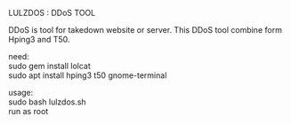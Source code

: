 LULZDOS : DDoS TOOL

DDoS is tool for takedown website or server. This DDoS tool combine form Hping3 and T50.

need:<br>
sudo gem install lolcat<br>
sudo apt install hping3 t50 gnome-terminal<br>


usage:<br>
sudo bash lulzdos.sh<br>
run as root
